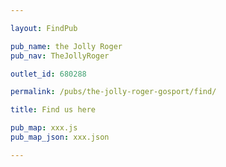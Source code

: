 ```yaml
---

layout: FindPub

pub_name: the Jolly Roger
pub_nav: TheJollyRoger

outlet_id: 680288

permalink: /pubs/the-jolly-roger-gosport/find/

title: Find us here

pub_map: xxx.js
pub_map_json: xxx.json

---
```


